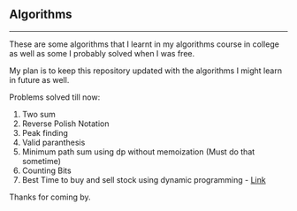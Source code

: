 <h2> Algorithms </h2>
<hr>
<p>
These are some algorithms that I learnt in my algorithms course in college as well as some I probably solved when I was free.

My plan is to keep this repository updated with the algorithms I might learn in future as well.

Problems solved till now:
1. Two sum
2. Reverse Polish Notation
3. Peak finding
4. Valid paranthesis
5. Minimum path sum using dp without memoization (Must do that sometime) 
6. Counting Bits 
7. Best Time to buy and sell stock using dynamic programming - [Link](https://leetcode.com/problems/best-time-to-buy-and-sell-stock/description/)

Thanks for coming by.
</p>
